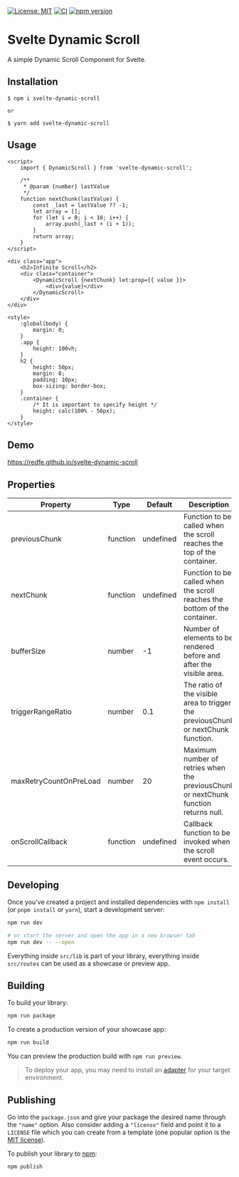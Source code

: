 [![License: MIT](https://img.shields.io/badge/License-MIT-yellow.svg)](https://opensource.org/licenses/MIT)
[![CI](https://github.com/redfe/svelte-dynamic-scroll/actions/workflows/ci.yml/badge.svg)](https://github.com/redfe/svelte-dynamic-scroll/actions/workflows/ci.yml)
[![npm version](https://badge.fury.io/js/svelte-dynamic-scroll.svg)](https://badge.fury.io/js/svelte-dynamic-scroll)

# Svelte Dynamic Scroll

A simple Dynamic Scroll Component for Svelte.

## Installation

```
$ npm i svelte-dynamic-scroll

or

$ yarn add svelte-dynamic-scroll
```

## Usage

```svelte
<script>
	import { DynamicScroll } from 'svelte-dynamic-scroll';

	/**
	 * @param {number} lastValue
	 */
	function nextChunk(lastValue) {
		const _last = lastValue ?? -1;
		let array = [];
		for (let i = 0; i < 10; i++) {
			array.push(_last + (i + 1));
		}
		return array;
	}
</script>

<div class="app">
	<h2>Infinite Scroll</h2>
	<div class="container">
		<DynamicScroll {nextChunk} let:prop={{ value }}>
			<div>{value}</div>
		</DynamicScroll>
	</div>
</div>

<style>
	:global(body) {
		margin: 0;
	}
	.app {
		height: 100vh;
	}
	h2 {
		height: 50px;
		margin: 0;
		padding: 10px;
		box-sizing: border-box;
	}
	.container {
		/* It is important to specify height */
		height: calc(100% - 50px);
	}
</style>
```

## Demo

https://redfe.github.io/svelte-dynamic-scroll

## Properties

| Property               | Type     | Default   | Description                                                                          |
| ---------------------- | -------- | --------- | ------------------------------------------------------------------------------------ |
| previousChunk          | function | undefined | Function to be called when the scroll reaches the top of the container.              |
| nextChunk              | function | undefined | Function to be called when the scroll reaches the bottom of the container.           |
| bufferSize             | number   | -1        | Number of elements to be rendered before and after the visible area.                 |
| triggerRangeRatio      | number   | 0.1       | The ratio of the visible area to trigger the previousChunk or nextChunk function.    |
| maxRetryCountOnPreLoad | number   | 20        | Maximum number of retries when the previousChunk or nextChunk function returns null. |
| onScrollCallback       | function | undefined | Callback function to be invoked when the scroll event occurs.                        |

## Developing

Once you've created a project and installed dependencies with `npm install` (or `pnpm install` or `yarn`), start a development server:

```bash
npm run dev

# or start the server and open the app in a new browser tab
npm run dev -- --open
```

Everything inside `src/lib` is part of your library, everything inside `src/routes` can be used as a showcase or preview app.

## Building

To build your library:

```bash
npm run package
```

To create a production version of your showcase app:

```bash
npm run build
```

You can preview the production build with `npm run preview`.

> To deploy your app, you may need to install an [adapter](https://kit.svelte.dev/docs/adapters) for your target environment.

## Publishing

Go into the `package.json` and give your package the desired name through the `"name"` option. Also consider adding a `"license"` field and point it to a `LICENSE` file which you can create from a template (one popular option is the [MIT license](https://opensource.org/license/mit/)).

To publish your library to [npm](https://www.npmjs.com):

```bash
npm publish
```
